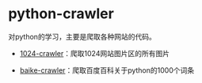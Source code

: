 python-crawler
===============

对python的学习，主要是爬取各种网站的代码。



- [1024-crawler](https://github.com/ityouknow/python-crawler/tree/master/1024)：爬取1024网站图片区的所有图片

- [baike-crawler](https://github.com/ityouknow/python-crawler/tree/master/baike)：爬取百度百科关于python的1000个词条




